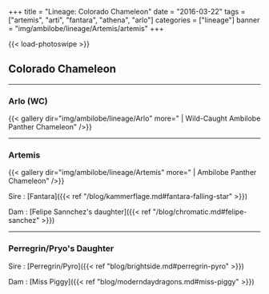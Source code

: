 +++
title = "Lineage: Colorado Chameleon"
date = "2016-03-22"
tags = ["artemis", "arti", "fantara", "athena", "arlo"]
categories = ["lineage"]
banner = "img/ambilobe/lineage/Artemis/artemis"
+++

{{< load-photoswipe >}}

## Colorado Chameleon

---

### Arlo (WC)

{{< gallery dir="img/ambilobe/lineage/Arlo" more=" | Wild-Caught Ambilobe Panther Chameleon" />}}

---

### Artemis

{{< gallery dir="img/ambilobe/lineage/Artemis" more=" | Ambilobe Panther Chameleon" />}}

Sire
: [Fantara]({{< ref "/blog/kammerflage.md#fantara-falling-star" >}})

Dam
: [Felipe Sannchez's daughter]({{< ref "/blog/chromatic.md#felipe-sanchez" >}})

---

### Perregrin/Pryo's Daughter

Sire
: [Perregrin/Pyro]({{< ref "blog/brightside.md#perregrin-pyro" >}})

Dam
: [Miss Piggy]({{< ref "blog/moderndaydragons.md#miss-piggy" >}})